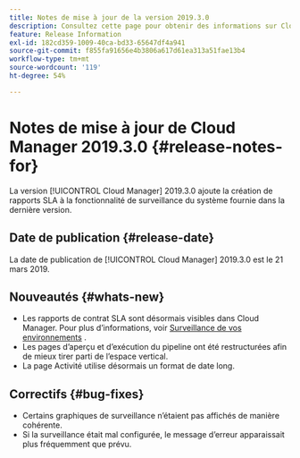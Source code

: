 ```yaml
---
title: Notes de mise à jour de la version 2019.3.0
description: Consultez cette page pour obtenir des informations sur Cloud Manager 2019.3.0.
feature: Release Information
exl-id: 182cd359-1009-40ca-bd33-65647df4a941
source-git-commit: f855fa91656e4b3806a617d61ea313a51fae13b4
workflow-type: tm+mt
source-wordcount: '119'
ht-degree: 54%

---
```


# Notes de mise à jour de Cloud Manager 2019.3.0 {#release-notes-for}

La version [!UICONTROL Cloud Manager] 2019.3.0 ajoute la création de rapports SLA à la fonctionnalité de surveillance du système fournie dans la dernière version.

## Date de publication {#release-date}

La date de publication de [!UICONTROL Cloud Manager] 2019.3.0 est le 21 mars 2019.

## Nouveautés {#whats-new}

* Les rapports de contrat SLA sont désormais visibles dans Cloud Manager. Pour plus d’informations, voir [Surveillance de vos environnements](/help/using/monitoring-environments.md) .
* Les pages d’aperçu et d’exécution du pipeline ont été restructurées afin de mieux tirer parti de l’espace vertical.
* La page Activité utilise désormais un format de date long.

## Correctifs {#bug-fixes}

* Certains graphiques de surveillance n’étaient pas affichés de manière cohérente.
* Si la surveillance était mal configurée, le message d’erreur apparaissait plus fréquemment que prévu.
